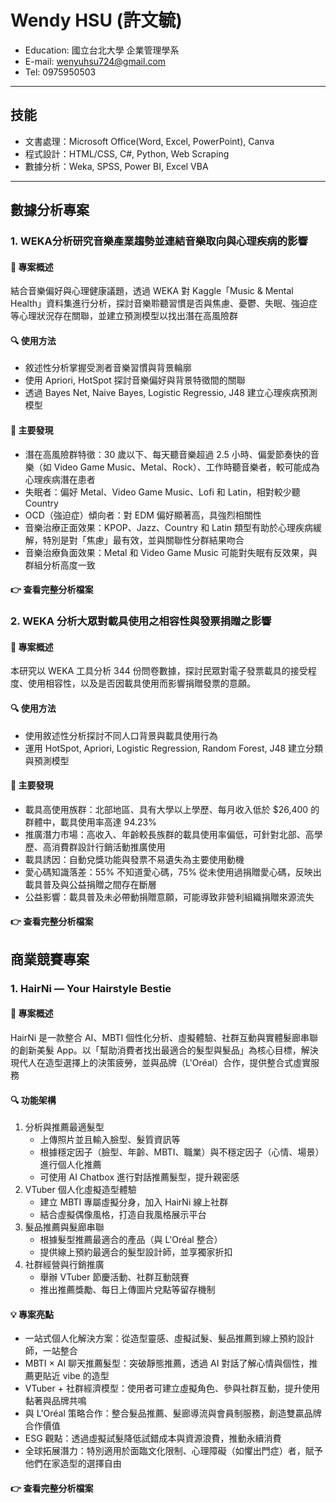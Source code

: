 # Wendy HSU (許文毓)
- Education: 國立台北大學 企業管理學系
- E-mail: wenyuhsu724@gmail.com
- Tel: 0975950503
---
## 技能
- 文書處理：Microsoft Office(Word, Excel, PowerPoint), Canva
- 程式設計：HTML/CSS, C#, Python, Web Scraping
- 數據分析：Weka, SPSS, Power BI, Excel VBA 
---
## 數據分析專案
### 1. WEKA分析研究音樂產業趨勢並連結音樂取向與心理疾病的影響
#### 🧠 專案概述  
結合音樂偏好與心理健康議題，透過 WEKA 對 Kaggle「Music & Mental Health」資料集進行分析，探討音樂聆聽習慣是否與焦慮、憂鬱、失眠、強迫症等心理狀況存在關聯，並建立預測模型以找出潛在高風險群
#### 🔍 使用方法
- 敘述性分析掌握受測者音樂習慣與背景輪廓
- 使用 Apriori, HotSpot 探討音樂偏好與背景特徵間的關聯
- 透過 Bayes Net, Naive Bayes, Logistic Regressio, J48 建立心理疾病預測模型  
#### 🌟 主要發現
- 潛在高風險群特徵：30 歲以下、每天聽音樂超過 2.5 小時、偏愛節奏快的音樂（如 Video Game Music、Metal、Rock）、工作時聽音樂者，較可能成為心理疾病潛在患者
- 失眠者：偏好 Metal、Video Game Music、Lofi 和 Latin，相對較少聽 Country
- OCD（強迫症）傾向者：對 EDM 偏好顯著高，具強烈相關性
- 音樂治療正面效果：KPOP、Jazz、Country 和 Latin 類型有助於心理疾病緩解，特別是對「焦慮」最有效，並與關聯性分群結果吻合
- 音樂治療負面效果：Metal 和 Video Game Music 可能對失眠有反效果，與群組分析高度一致      
#### 👉 查看完整分析檔案

### 2. WEKA 分析大眾對載具使用之相容性與發票捐贈之影響
#### 🧠 專案概述
本研究以 WEKA 工具分析 344 份問卷數據，探討民眾對電子發票載具的接受程度、使用相容性，以及是否因載具使用而影響捐贈發票的意願。  
#### 🔍 使用方法
- 使用敘述性分析探討不同人口背景與載具使用行為
- 運用 HotSpot, Apriori, Logistic Regression, Random Forest, J48 建立分類與預測模型
#### 🌟 主要發現
- 載具高使用族群：北部地區、具有大學以上學歷、每月收入低於 $26,400 的群體中，載具使用率高達 94.23%
- 推廣潛力市場：高收入、年齡較長族群的載具使用率偏低，可針對北部、高學歷、高消費群設計行銷活動推廣使用
- 載具誘因：自動兌獎功能與發票不易遺失為主要使用動機
- 愛心碼知識落差：55% 不知道愛心碼，75% 從未使用過捐贈愛心碼，反映出載具普及與公益捐贈之間存在斷層
- 公益影響：載具普及未必帶動捐贈意願，可能導致非營利組織捐贈來源流失  
#### 👉 查看完整分析檔案

## 商業競賽專案
### 1. HairNi — Your Hairstyle Bestie
#### 🧠 專案概述
HairNi 是一款整合 AI、MBTI 個性化分析、虛擬體驗、社群互動與實體髮廊串聯的創新美髮 App。以「幫助消費者找出最適合的髮型與髮品」為核心目標，解決現代人在造型選擇上的決策疲勞，並與品牌（L'Oréal）合作，提供整合式虛實服務
#### 🔍 功能架構
1. 分析與推薦最適髮型
   - 上傳照片並且輸入臉型、髮質資訊等
   - 根據穩定因子（臉型、年齡、MBTI、職業）與不穩定因子（心情、場景）進行個人化推薦
   - 可使用 AI Chatbox 進行對話推薦髮型，提升親密感
2. VTuber 個人化虛擬造型體驗
   - 建立 MBTI 專屬虛擬分身，加入 HairNi 線上社群
   - 結合虛擬偶像風格，打造自我風格展示平台
3. 髮品推薦與髮廊串聯
   - 根據髮型推薦最適合的產品（與 L'Oréal 整合）
   - 提供線上預約最適合的髮型設計師，並享獨家折扣
4. 社群經營與行銷推廣
   - 舉辦 VTuber 節慶活動、社群互動競賽
   - 推出推薦獎勵、每日上傳圖片兌點等留存機制
#### 💡 專案亮點
- 一站式個人化解決方案：從造型靈感、虛擬試髮、髮品推薦到線上預約設計師，一站整合
- MBTI × AI 聊天推薦髮型：突破靜態推薦，透過 AI 對話了解心情與個性，推薦更貼近 vibe 的造型
- VTuber + 社群經濟模型：使用者可建立虛擬角色、參與社群互動，提升使用黏著與品牌共鳴
- 與 L'Oréal 策略合作：整合髮品推薦、髮廊導流與會員制服務，創造雙贏品牌合作價值
- ESG 觀點：透過虛擬試髮降低試錯成本與資源浪費，推動永續消費
- 全球拓展潛力：特別適用於面臨文化限制、心理障礙（如懼出門症）者，賦予他們在家造型的選擇自由
#### 👉 查看完整分析檔案


